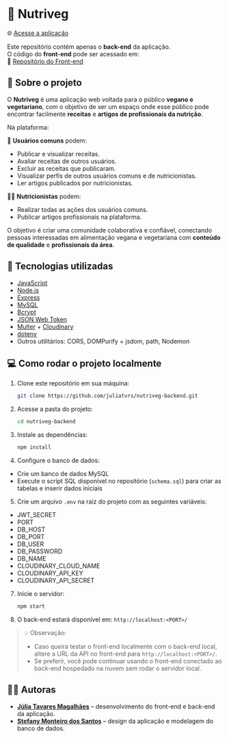 # 🌱 Nutriveg 

🌐 [Acesse a aplicação](https://nutriveg.vercel.app/)

Este repositório contém apenas o **back-end** da aplicação.  
O código do **front-end** pode ser acessado em:  
🔗 [Repositório do Front-end](https://github.com/juliatvrs/nutriveg-frontend)

## 📖 Sobre o projeto  

O **Nutriveg** é uma aplicação web voltada para o público **vegano e vegetariano**, com o objetivo de ser um espaço onde esse público pode encontrar facilmente **receitas** e **artigos de profissionais da nutrição**.  

Na plataforma:  

👥 **Usuários comuns** podem:  
- Publicar e visualizar receitas.  
- Avaliar receitas de outros usuários.  
- Excluir as receitas que publicaram.  
- Visualizar perfis de outros usuários comuns e de nutricionistas.  
- Ler artigos publicados por nutricionistas.  

👩‍⚕️ **Nutricionistas** podem:  
- Realizar todas as ações dos usuários comuns.  
- Publicar artigos profissionais na plataforma.  

O objetivo é criar uma comunidade colaborativa e confiável, conectando pessoas interessadas em alimentação vegana e vegetariana com **conteúdo de qualidade** e **profissionais da área**.  

## 🚀 Tecnologias utilizadas

- [JavaScript](https://developer.mozilla.org/en-US/docs/Web/JavaScript)
- [Node.js](https://nodejs.org/)
- [Express](https://expressjs.com/)
- [MySQL](https://www.mysql.com/)
- [Bcrypt](https://www.npmjs.com/package/bcrypt)
- [JSON Web Token](https://www.npmjs.com/package/jsonwebtoken)
- [Multer](https://www.npmjs.com/package/multer) + [Cloudinary](https://cloudinary.com/)
- [dotenv](https://www.npmjs.com/package/dotenv)
- Outros utilitários: CORS, DOMPurify + jsdom, path, Nodemon

## 💻 Como rodar o projeto localmente

1. Clone este repositório em sua máquina:
   ```bash
   git clone https://github.com/juliatvrs/nutriveg-backend.git

2. Acesse a pasta do projeto:
   ```bash
   cd nutriveg-backend

3. Instale as dependências:
   ```bash
   npm install

4. Configure o banco de dados:

- Crie um banco de dados MySQL
- Execute o script SQL disponível no repositório (`schema.sql`) para criar as tabelas e inserir dados iniciais

5. Crie um arquivo `.env` na raiz do projeto com as seguintes variáveis:
- JWT_SECRET
- PORT
- DB_HOST
- DB_PORT
- DB_USER
- DB_PASSWORD
- DB_NAME
- CLOUDINARY_CLOUD_NAME
- CLOUDINARY_API_KEY
- CLOUDINARY_API_SECRET

7. Inicie o servidor:
   ```bash
   npm start

8. O back-end estará disponível em: `http://localhost:<PORT>/`

> 💡 Observação:
> 
> - Caso queira testar o front-end localmente com o back-end local, altere a URL da API no front-end para `http://localhost:<PORT>/`.
> - Se preferir, você pode continuar usando o front-end conectado ao back-end hospedado na nuvem sem rodar o servidor local.

## 👩‍💻 Autoras

- **[Júlia Tavares Magalhães](https://www.linkedin.com/in/tavares-julia)** – desenvolvimento do front-end e back-end da aplicação.  
- **[Stefany Monteiro dos Santos](https://www.linkedin.com/in/stefanymonteiro/)** – design da aplicação e modelagem do banco de dados.
